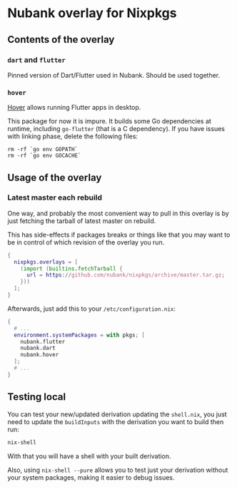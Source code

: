 # Nubank overlay for Nixpkgs

## Contents of the overlay

### `dart` and `flutter`

Pinned version of Dart/Flutter used in Nubank. Should be used together.

### `hover`

[Hover](https://github.com/go-flutter-desktop/hover) allows running Flutter
apps in desktop.

This package for now it is impure. It builds some Go dependencies at runtime,
including `go-flutter` (that is a C dependency). If you have issues with
linking phase, delete the following files:

```shell
rm -rf `go env GOPATH`
rm -rf `go env GOCACHE`
```

## Usage of the overlay

### Latest master each rebuild
One way, and probably the most convenient way to pull in this overlay is by
just fetching the tarball of latest master on rebuild.

This has side-effects if packages breaks or things like that you may want
to be in control of which revision of the overlay you run.

```nix
{
  nixpkgs.overlays = [
    (import (builtins.fetchTarball {
      url = https://github.com/nubank/nixpkgs/archive/master.tar.gz;
    }))
  ];
}
```

Afterwards, just add this to your `/etc/configuration.nix`:

```nix
{
  # ...
  environment.systemPackages = with pkgs; [
    nubank.flutter
    nubank.dart
    nubank.hover
  ];
  # ...
}
```

## Testing local

You can test your new/updated derivation updating the `shell.nix`, you just
need to update the `buildInputs` with the derivation you want to build then
run:

```bash
nix-shell
```

With that you will have a shell with your built derivation.

Also, using `nix-shell --pure` allows you to test just your derivation without
your system packages, making it easier to debug issues.
